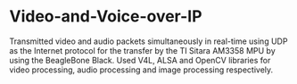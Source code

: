 # Video-and-Voice-over-IP
Transmitted video and audio packets simultaneously in real-time using UDP as the Internet protocol for the transfer by the TI Sitara AM3358 MPU by using the BeagleBone Black. Used V4L, ALSA and OpenCV libraries for video processing, audio processing and image processing respectively.
